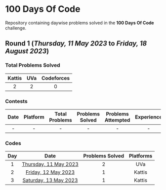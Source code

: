 # 100 Days Of Code

Repository containing daywise problems solved in the **100 Days Of Code** challenge.

## Round 1 (_Thursday, 11 May 2023_ to _Friday, 18 August 2023_)

### Total Problems Solved

| Kattis | UVa | Codeforces |
| :----: | :-: | :--------: |
|   2    |  2  |     0      |

### Contests

| Date | Platform | Total Problems | Problems Solved | Problems Attempted | Experience |
| :--: | :------: | :------------: | :-------------: | :----------------: | :--------: |
|  -   |    -     |       -        |        -        |         -          |     -      |

### Codes

| Day |                      Date                       | Problems Solved | Platforms |
| :-: | :---------------------------------------------: | :-------------: | :-------: |
|  1  | [Thursday, 11 May 2023](/Day%2001%20-%20110523) |        2        |    UVa    |
|  2  |  [Friday, 12 May 2023](/Day%2001%20-%20120523)  |        1        |  Kattis   |
|  3  | [Saturday, 13 May 2023](/Day%2001%20-%20130523) |        1        |  Kattis   |
